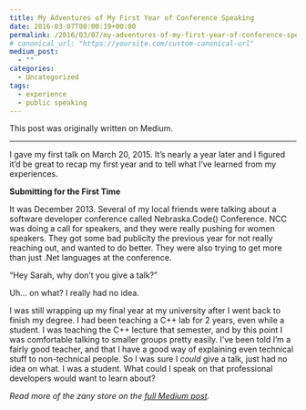 ```yaml
---
title: My Adventures of My First Year of Conference Speaking
date: 2016-03-07T00:00:19+00:00
permalink: /2016/03/07/my-adventures-of-my-first-year-of-conference-speaking/
# canonical_url: "https://yoursite.com/custom-canonical-url"
medium_post:
  - ""
categories:
  - Uncategorized
tags:
  - experience
  - public speaking
---
```

This post was originally written on Medium.

* * *

<p id="e35b" class="graf graf--p graf-after--h3">
  I gave my first talk on March 20, 2015. It’s nearly a year later and I figured it’d be great to recap my first year and to tell what I’ve learned from my experiences.
</p>

<p id="9450" class="graf graf--p graf-after--p">
  <strong class="markup--strong markup--p-strong">Submitting for the First Time</strong>
</p>

<p id="ed77" class="graf graf--p graf-after--p">
  It was December 2013. Several of my local friends were talking about a software developer conference called Nebraska.Code() Conference. NCC was doing a call for speakers, and they were really pushing for women speakers. They got some bad publicity the previous year for not really reaching out, and wanted to do better. They were also trying to get more than just .Net languages at the conference.
</p>

<p id="8819" class="graf graf--p graf--startsWithDoubleQuote graf-after--p">
  “Hey Sarah, why don’t you give a talk?”
</p>

<p id="87bf" class="graf graf--p graf-after--p">
  Uh… on what? I really had no idea.
</p>

<p class="graf graf--p graf-after--p">
  I was still wrapping up my final year at my university after I went back to finish my degree. I had been teaching a C++ lab for 2 years, even while a student. I was teaching the C++ lecture that semester, and by this point I was comfortable talking to smaller groups pretty easily. I’ve been told I’m a fairly good teacher, and that I have a good way of explaining even technical stuff to non-technical people. So I was sure I <em class="markup--em markup--p-em">could</em> give a talk, just had no idea on what. I was a student. What could I speak on that professional developers would want to learn about?
</p>

<p class="graf graf--p graf-after--p">
  <p class="graf graf--p graf-after--p">
    <em>Read more of the zany store on the <a href="https://medium.com/@geekygirlsarah/my-adventures-of-my-first-year-of-conference-speaking-f61def383e27">full Medium post</a>.</em>
  </p>